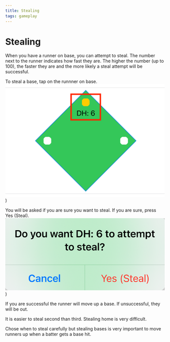 ```yaml
---
title: Stealing
tags: gameplay
---
```


# Stealing

When you have a runner on base, you can attempt to steal.  The number next to the runner indicates how fast they are.  The higher the number (up to 100), the faster they are and the more likely a steal attempt will be successful.

To steal a base, tap on the runnner on base.
![Runner on Base](https://raw.githubusercontent.com/jwerfel/JBaseballDocs/DataSource/Images/stealing.png))

You will be asked if you are sure you want to steal.  If you are sure, press Yes (Steal).  
![Confirm Stealing](https://raw.githubusercontent.com/jwerfel/JBaseballDocs/DataSource/Images/confirm_stealing.png))

If you are successful the runner will move up a base.  If unsuccessful, they will be out.

It is easier to steal second than third.  Stealing home is very difficult.

Chose when to steal carefully but stealing bases is very important to move runners up when a batter gets a base hit.
